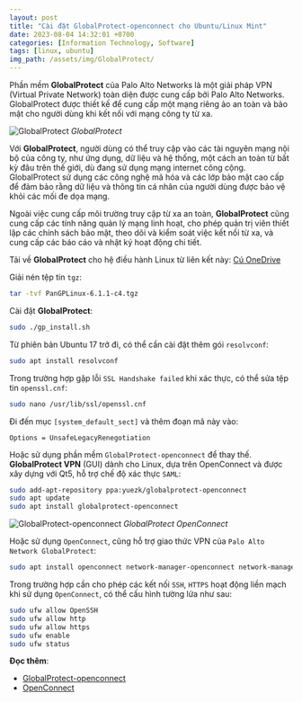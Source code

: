 ```yaml
---
layout: post
title: "Cài đặt GlobalProtect-openconnect cho Ubuntu/Linux Mint"
date: 2023-08-04 14:32:01 +0700
categories: [Information Technology, Software]
tags: [linux, ubuntu]
img_path: /assets/img/GlobalProtect/
---
```


Phần mềm **GlobalProtect** của Palo Alto Networks là một giải pháp VPN (Virtual Private Network) toàn diện được cung cấp bởi Palo Alto Networks. GlobalProtect được thiết kế để cung cấp một mạng riêng ảo an toàn và bảo mật cho người dùng khi kết nối với mạng công ty từ xa.

![GlobalProtect](GlobalProtect.png)
_GlobalProtect_

Với **GlobalProtect**, người dùng có thể truy cập vào các tài nguyên mạng nội bộ của công ty, như ứng dụng, dữ liệu và hệ thống, một cách an toàn từ bất kỳ đâu trên thế giới, dù đang sử dụng mạng internet công cộng. GlobalProtect sử dụng các công nghệ mã hóa và các lớp bảo mật cao cấp để đảm bảo rằng dữ liệu và thông tin cá nhân của người dùng được bảo vệ khỏi các mối đe dọa mạng.

Ngoài việc cung cấp môi trường truy cập từ xa an toàn, **GlobalProtect** cũng cung cấp các tính năng quản lý mạng linh hoạt, cho phép quản trị viên thiết lập các chính sách bảo mật, theo dõi và kiểm soát việc kết nối từ xa, và cung cấp các báo cáo và nhật ký hoạt động chi tiết.

Tải về **GlobalProtect** cho hệ điều hành Linux từ liên kết này: [Cú OneDrive](https://g1915b-my.sharepoint.com/:f:/g/personal/cu2023_g1915b_onmicrosoft_com/EmGh4FAyTjZDt9HS10FchaEBV-3Dv71tkK4cVYhD2lQmkA?e=CQiTQ3)

Giải nén tệp tin `tgz`:
```bash
tar -tvf PanGPLinux-6.1.1-c4.tgz
```
Cài đặt **GlobalProtect**:
```bash
sudo ./gp_install.sh
```

Từ phiên bản Ubuntu 17 trở đi, có thể cần cài đặt thêm gói `resolvconf`:
```bash
sudo apt install resolvconf
```

Trong trường hợp gặp lỗi `SSL Handshake failed` khi xác thực, có thể sửa tệp tin `openssl.cnf`:
```bash
sudo nano /usr/lib/ssl/openssl.cnf
```
Đi đến mục `[system_default_sect]` và thêm đoạn mã này vào:
```shell
Options = UnsafeLegacyRenegotiation
```
Hoặc sử dụng phần mềm `GlobalProtect-openconnect` để thay thế. **GlobalProtect VPN** (GUI) dành cho Linux, dựa trên OpenConnect và được xây dựng với Qt5, hỗ trợ chế độ xác thực `SAML`:
```bash
sudo add-apt-repository ppa:yuezk/globalprotect-openconnect
sudo apt update
sudo apt install globalprotect-openconnect
```
![GlobalProtect-openconnect](GlobalProtect_Linux_Mint_21.2.png)
_GlobalProtect OpenConnect_

Hoặc sử dụng `OpenConnect`, cũng hỗ trợ giao thức VPN của `Palo Alto Network GlobalProtect`:
```bash
sudo apt install openconnect network-manager-openconnect network-manager-openconnect-gnome
```
Trong trường hợp cần cho phép các kết nối `SSH`, `HTTPS` hoạt động liền mạch khi sử dụng `OpenConnect`, có thể cấu hình tường lửa như sau:
```bash
sudo ufw allow OpenSSH
sudo ufw allow http
sudo ufw allow https
sudo ufw enable
sudo ufw status
```


**Đọc thêm**:
- [GlobalProtect-openconnect](https://github.com/yuezk/GlobalProtect-openconnect)
- [OpenConnect](https://www.infradead.org/openconnect/index.html)
